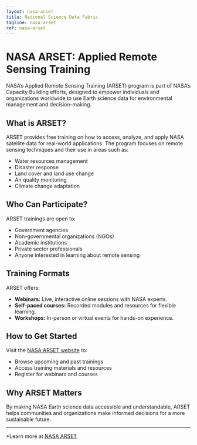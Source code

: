 ```yaml
---
layout: nasa-arset
title: National Science Data Fabric
tagline: nasa-arset
ref: nasa-arset
---
```

# NASA ARSET: Applied Remote Sensing Training

NASA’s Applied Remote Sensing Training (ARSET) program is part of NASA’s Capacity Building efforts, designed to empower individuals and organizations worldwide to use Earth science data for environmental management and decision-making.

## What is ARSET?

ARSET provides free training on how to access, analyze, and apply NASA satellite data for real-world applications. The program focuses on remote sensing techniques and their use in areas such as:

- Water resources management
- Disaster response
- Land cover and land use change
- Air quality monitoring
- Climate change adaptation

## Who Can Participate?

ARSET trainings are open to:

- Government agencies
- Non-governmental organizations (NGOs)
- Academic institutions
- Private sector professionals
- Anyone interested in learning about remote sensing

## Training Formats

ARSET offers:

- **Webinars:** Live, interactive online sessions with NASA experts.
- **Self-paced courses:** Recorded modules and resources for flexible learning.
- **Workshops:** In-person or virtual events for hands-on experience.

## How to Get Started

Visit the [NASA ARSET website](https://appliedsciences.nasa.gov/what-we-do/capacity-building/arset) to:

- Browse upcoming and past trainings
- Access training materials and resources
- Register for webinars and courses

## Why ARSET Matters

By making NASA Earth science data accessible and understandable, ARSET helps communities and organizations make informed decisions for a more sustainable future.

---
*Learn more at [NASA ARSET](https://appliedsciences.nasa.gov/what-we-do/capacity-building/arset)

